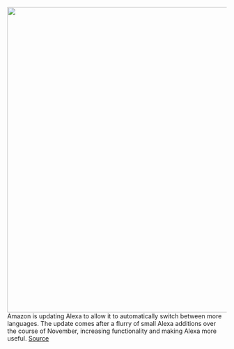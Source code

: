 <img src='https://cdn.vox-cdn.com/thumbor/r5D-P4hc9LKNMXq3KgJDvV6UjQA=/0x0:2040x1360/1200x800/filters:focal(857x517:1183x843)/cdn.vox-cdn.com/uploads/chorus_image/image/68445708/dseifert_201020_4247_0003.0.0.jpg' width='700px' /><br/>
Amazon is updating Alexa to allow it to automatically switch between more languages. The update comes after a flurry of small Alexa additions over the course of November, increasing functionality and making Alexa more useful.
<a href='https://www.theverge.com/2020/12/2/22088394/amazon-alexa-multilingual-support-italian-german-french-shopping-fire-tv'> Source <a/>
